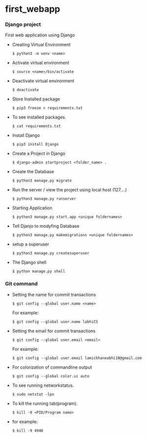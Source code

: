 # first_webapp

### Django project
First web application using Django

* Creating Virtual Environment 

    `$ python3 -m venv <name>`

* Activate virtual environment 

    `$ source <name>/bin/activate`
    
* Deactivate virtual environment
    
    `$ deactivate`
    
* Store Installed package

    `$ pip3 freeze > requirements.txt`
    
* To see installed packages.

    `$ cat requirements.txt` 

* Install Django

    `$ pip3 install Django`

* Create a Project in Django 

    `$ django-admin startproject <folder_name> .`

* Create the Database 

    `$ python3 manage.py migrate`

* Run the server / view the project using local host (127....)

    `$ python3 manage.py runserver`


* Starting Application

    `$ python3 manage.py start.app <unique foldernames>`

* Tell Djanjo to modyfing Database

    `$ python3 manage.py makemigrations <unique foldernames>`

* setup a superuser

    `$ python3 manage.py createsuperuser`

* The Django shell

    `$ python manage.py shell`

### Git command

* Setting the name for commit transactions

    `$ git config --global user.name <name>`

    For example:

    `$ git config --global user.name labhiCS`

* Setting the email for commit transactions

    `$ git config --global user.email <email>`

    For example:

    `$ git config --global user.email lamichhaneabhi10@gmail.com`

* For colorization of commandline output

    `$ git config --global color.ui auto`

* To see running networkstatus.

    `$ sudo netstat -lpn`

* To kill the running tab(program).

    `$ kill -9 <PID/Program name>`

* for example:

    `$ kill -9 4940`